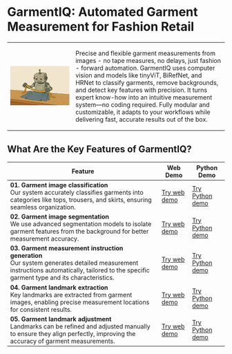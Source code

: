 # GarmentIQ: Automated Garment Measurement for Fashion Retail

<table>
  <tr>
    <td style="width: 30%;">
      <img src="https://raw.githubusercontent.com/lygitdata/GarmentIQ/refs/heads/gh-pages/asset/img/bg.jpg" alt="GarmentIQ Background Image" width="500px"/>
    </td>
    <td style="width: 70%;">
      <p>
        Precise and flexible garment measurements from images - no tape measures, no delays, just fashion - forward automation. GarmentIQ uses computer vision and models like tinyViT, BiRefNet, and HRNet to classify garments, remove backgrounds, and detect key features with precision. It turns expert know-how into an intuitive measurement system—no coding required. Fully modular and customizable, it adapts to your workflows while delivering fast, accurate results out of the box.
      </p>
    </td>
  </tr>
</table>

## What Are the Key Features of GarmentIQ?

| Feature | Web Demo | Python Demo |
|---------|----------|-------------|
| **01. Garment image classification**<br/>Our system accurately classifies garments into categories like tops, trousers, and skirts, ensuring seamless organization. | [Try web demo](#) | [Try Python demo](#) |
| **02. Garment image segmentation**<br/>We use advanced segmentation models to isolate garment features from the background for better measurement accuracy. | [Try web demo](#) | [Try Python demo](#) |
| **03. Garment measurement instruction generation**<br/>Our system generates detailed measurement instructions automatically, tailored to the specific garment type and its characteristics. | [Try web demo](#) | [Try Python demo](#) |
| **04. Garment landmark extraction**<br/>Key landmarks are extracted from garment images, enabling precise measurement locations for consistent results. | [Try web demo](#) | [Try Python demo](#) |
| **05. Garment landmark adjustment**<br/>Landmarks can be refined and adjusted manually to ensure they align perfectly, improving the accuracy of garment measurements. | [Try web demo](#) | [Try Python demo](#) |

